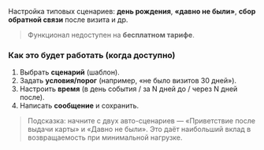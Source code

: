 Настройка типовых сценариев: **день рождения**, **«давно не были»**, **сбор обратной связи** после визита и др.

> Функционал недоступен на **бесплатном тарифе**.

### Как это будет работать (когда доступно)

1. Выбрать **сценарий** (шаблон).
2. Задать **условия/порог** (например, «не было визитов 30 дней»).
3. Настроить **время** (в день события / за N дней до / через N дней после).
4. Написать **сообщение** и сохранить.

> Подсказка: начните с двух авто-сценариев — «Приветствие после выдачи карты» и «Давно не были». Это даёт наибольший вклад в возвращаемость при минимальной нагрузке.
